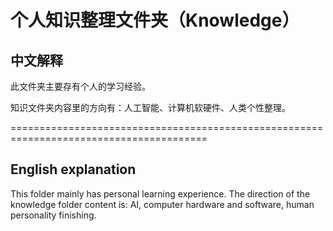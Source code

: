 # 个人知识整理文件夹（Knowledge）

## 中文解释
此文件夹主要存有个人的学习经验。

知识文件夹内容里的方向有：人工智能、计算机软硬件、人类个性整理。

========================================================================================

## English explanation
This folder mainly has personal learning experience.
The direction of the knowledge folder content is: AI, computer hardware and software, human personality finishing.
